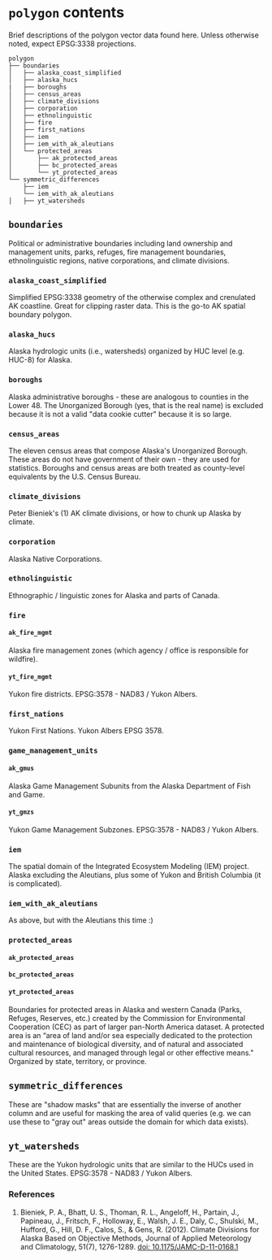 # `polygon` contents

Brief descriptions of the polygon vector data found here. Unless otherwise noted, expect EPSG:3338 projections.

```
polygon
├── boundaries
│   ├── alaska_coast_simplified
│   ├── alaska_hucs
|   ├── boroughs
│   ├── census_areas
│   ├── climate_divisions
│   ├── corporation
│   ├── ethnolinguistic
│   ├── fire
│   ├── first_nations
│   ├── iem
│   ├── iem_with_ak_aleutians
│   └── protected_areas
│       ├── ak_protected_areas
│       ├── bc_protected_areas
│       └── yt_protected_areas
└── symmetric_differences
    ├── iem
    └── iem_with_ak_aleutians
│   ├── yt_watersheds
```

## `boundaries`
Political or administrative boundaries including land ownership and management units, parks, refuges, fire management boundaries, ethnolinguistic regions, native corporations, and climate divisions.

### `alaska_coast_simplified`
Simplified EPSG:3338 geometry of the otherwise complex and crenulated AK coastline. Great for clipping raster data. This is the go-to AK spatial boundary polygon.

### `alaska_hucs`
Alaska hydrologic units (i.e., watersheds) organized by HUC level (e.g. HUC-8) for Alaska.

### `boroughs`
Alaska administrative boroughs - these are analogous to counties in the Lower 48. The Unorganized Borough (yes, that is the real name) is excluded because it is not a valid "data cookie cutter" because it is so large.

### `census_areas`
The eleven census areas that compose Alaska's Unorganized Borough. These areas do not have government of their own - they are used for statistics. Boroughs and census areas are both treated as county-level equivalents by the U.S. Census Bureau.

### `climate_divisions`
Peter Bieniek's (1) AK climate divisions, or how to chunk up Alaska by climate.

### `corporation`
Alaska Native Corporations.

### `ethnolinguistic`
Ethnographic / linguistic zones for Alaska and parts of Canada.

### `fire`
#### `ak_fire_mgmt`
Alaska fire management zones (which agency / office is responsible for wildfire).
#### `yt_fire_mgmt`
Yukon fire districts. EPSG:3578 - NAD83 / Yukon Albers.

### `first_nations`
Yukon First Nations. Yukon Albers EPSG 3578.

### `game_management_units`
#### `ak_gmus`
Alaska Game Management Subunits from the Alaska Department of Fish and Game.
#### `yt_gmzs`
Yukon Game Management Subzones. EPSG:3578 - NAD83 / Yukon Albers.

### `iem`
The spatial domain of the Integrated Ecosystem Modeling (IEM) project. Alaska excluding the Aleutians, plus some of Yukon and British Columbia (it is complicated).

### `iem_with_ak_aleutians`
As above, but with the Aleutians this time :)

### `protected_areas`
#### `ak_protected_areas`
#### `bc_protected_areas`
#### `yt_protected_areas`
Boundaries for protected areas in Alaska and western Canada (Parks, Refuges, Reserves, etc.) created by the Commission for Environmental Cooperation (CEC) as part of larger pan-North America dataset. A protected area is an “area of land and/or sea especially dedicated to the protection and maintenance of biological diversity, and of natural and associated cultural resources, and managed through legal or other effective means." Organized by state, territory, or province.

## `symmetric_differences`
These are "shadow masks" that are essentially the inverse of another column and are useful for masking the area of valid queries (e.g. we can use these to "gray out" areas outside the domain for which data exists).

## `yt_watersheds`
These are the Yukon hydrologic units that are similar to the HUCs used in the United States. EPSG:3578 - NAD83 / Yukon Albers.

### References

1.  Bieniek, P. A., Bhatt, U. S., Thoman, R. L., Angeloff, H., Partain, J., Papineau, J., Fritsch, F., Holloway, E., Walsh, J. E., Daly, C., Shulski, M., Hufford, G., Hill, D. F., Calos, S., & Gens, R. (2012). Climate Divisions for Alaska Based on Objective Methods, Journal of Applied Meteorology and Climatology, 51(7), 1276-1289. [doi: 10.1175/JAMC-D-11-0168.1](https://www.doi.org/10.1175/JAMC-D-11-0168.1)
